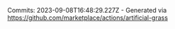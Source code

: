 Commits: 2023-09-08T16:48:29.227Z - Generated via https://github.com/marketplace/actions/artificial-grass
<br>
